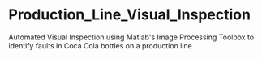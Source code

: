 # Production_Line_Visual_Inspection
Automated Visual Inspection using Matlab's Image Processing Toolbox to identify faults in Coca Cola bottles on a production line
